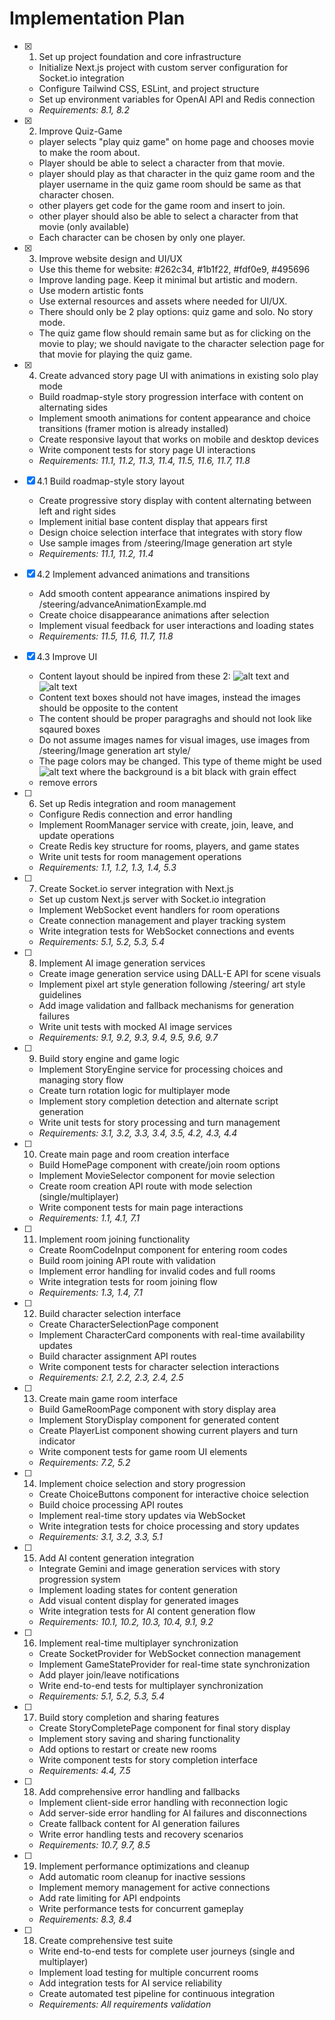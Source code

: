 # Implementation Plan

- [x] 1. Set up project foundation and core infrastructure









  - Initialize Next.js project with custom server configuration for Socket.io integration
  - Configure Tailwind CSS, ESLint, and project structure
  - Set up environment variables for OpenAI API and Redis connection
  - _Requirements: 8.1, 8.2_

- [x] 2. Improve Quiz-Game





  - player selects "play quiz game" on home page and chooses movie to make the room about.
  - Player should be able to select a character from that movie. 
  - player should play as that character in the quiz game room and the player username in the quiz game room should be same as that character chosen.
  - other players get code for the game room and insert to join.
  - other player should also be able to select a character from that movie (only available)
  - Each character can be chosen by only one player.


- [x] 3. Improve website design and UI/UX





  - Use this theme for website: #262c34, #1b1f22, #fdf0e9, #495696
  - Improve landing page. Keep it minimal but artistic and modern.
  - Use modern artistic fonts
  - Use external resources and assets where needed for UI/UX.
  - There should only be 2 play options: quiz game and solo. No story mode.
  - The quiz game flow should remain same but as for clicking on the movie to play; we should navigate to the character selection page for that movie for playing the quiz game.


- [x] 4. Create advanced story page UI with animations in existing solo play mode





  - Build roadmap-style story progression interface with content on alternating sides
  - Implement smooth animations for content appearance and choice transitions (framer motion is already installed)
  - Create responsive layout that works on mobile and desktop devices
  - Write component tests for story page UI interactions
  - _Requirements: 11.1, 11.2, 11.3, 11.4, 11.5, 11.6, 11.7, 11.8_

- [x] 4.1 Build roadmap-style story layout


  - Create progressive story display with content alternating between left and right sides
  - Implement initial base content display that appears first
  - Design choice selection interface that integrates with story flow
  - Use sample images from /steering/Image generation art style
  - _Requirements: 11.1, 11.2, 11.4_

- [x] 4.2 Implement advanced animations and transitions


  - Add smooth content appearance animations inspired by /steering/advanceAnimationExample.md
  - Create choice disappearance animations after selection
  - Implement visual feedback for user interactions and loading states
  - _Requirements: 11.5, 11.6, 11.7, 11.8_

- [x] 4.3 Improve UI


  - Content layout should be inpired from these 2: ![alt text](image.png) and ![alt text](image-1.png)
  - Content text boxes should not have images, instead the images should be opposite to the content
  - The content should be proper paragraghs and should not look like sqaured boxes
  - Do not assume images names for visual images, use images from /steering/Image generation art style/
  - The page colors may be changed. This type of theme might be used ![alt text](image-2.png) where the background is a bit black with grain effect
  - remove errors

- [ ] 6. Set up Redis integration and room management
  - Configure Redis connection and error handling
  - Implement RoomManager service with create, join, leave, and update operations
  - Create Redis key structure for rooms, players, and game states
  - Write unit tests for room management operations
  - _Requirements: 1.1, 1.2, 1.3, 1.4, 5.3_

- [ ] 7. Create Socket.io server integration with Next.js
  - Set up custom Next.js server with Socket.io integration
  - Implement WebSocket event handlers for room operations
  - Create connection management and player tracking system
  - Write integration tests for WebSocket connections and events
  - _Requirements: 5.1, 5.2, 5.3, 5.4_

- [ ] 8. Implement AI image generation services
  - Create image generation service using DALL-E API for scene visuals
  - Implement pixel art style generation following /steering/ art style guidelines
  - Add image validation and fallback mechanisms for generation failures
  - Write unit tests with mocked AI image services
  - _Requirements: 9.1, 9.2, 9.3, 9.4, 9.5, 9.6, 9.7_

- [ ] 9. Build story engine and game logic
  - Implement StoryEngine service for processing choices and managing story flow
  - Create turn rotation logic for multiplayer mode
  - Implement story completion detection and alternate script generation
  - Write unit tests for story processing and turn management
  - _Requirements: 3.1, 3.2, 3.3, 3.4, 3.5, 4.2, 4.3, 4.4_

- [ ] 10. Create main page and room creation interface
  - Build HomePage component with create/join room options
  - Implement MovieSelector component for movie selection
  - Create room creation API route with mode selection (single/multiplayer)
  - Write component tests for main page interactions
  - _Requirements: 1.1, 4.1, 7.1_

- [ ] 11. Implement room joining functionality
  - Create RoomCodeInput component for entering room codes
  - Build room joining API route with validation
  - Implement error handling for invalid codes and full rooms
  - Write integration tests for room joining flow
  - _Requirements: 1.3, 1.4, 7.1_

- [ ] 12. Build character selection interface
  - Create CharacterSelectionPage component
  - Implement CharacterCard components with real-time availability updates
  - Build character assignment API routes
  - Write component tests for character selection interactions
  - _Requirements: 2.1, 2.2, 2.3, 2.4, 2.5_

- [ ] 13. Create main game room interface
  - Build GameRoomPage component with story display area
  - Implement StoryDisplay component for generated content
  - Create PlayerList component showing current players and turn indicator
  - Write component tests for game room UI elements
  - _Requirements: 7.2, 5.2_

- [ ] 14. Implement choice selection and story progression
  - Create ChoiceButtons component for interactive choice selection
  - Build choice processing API routes
  - Implement real-time story updates via WebSocket
  - Write integration tests for choice processing and story updates
  - _Requirements: 3.1, 3.2, 3.3, 5.1_

- [ ] 15. Add AI content generation integration
  - Integrate Gemini and image generation services with story progression system
  - Implement loading states for content generation
  - Add visual content display for generated images
  - Write integration tests for AI content generation flow
  - _Requirements: 10.1, 10.2, 10.3, 10.4, 9.1, 9.2_

- [ ] 16. Implement real-time multiplayer synchronization
  - Create SocketProvider for WebSocket connection management
  - Implement GameStateProvider for real-time state synchronization
  - Add player join/leave notifications
  - Write end-to-end tests for multiplayer synchronization
  - _Requirements: 5.1, 5.2, 5.3, 5.4_

- [ ] 17. Build story completion and sharing features
  - Create StoryCompletePage component for final story display
  - Implement story saving and sharing functionality
  - Add options to restart or create new rooms
  - Write component tests for story completion interface
  - _Requirements: 4.4, 7.5_

- [ ] 18. Add comprehensive error handling and fallbacks
  - Implement client-side error handling with reconnection logic
  - Add server-side error handling for AI failures and disconnections
  - Create fallback content for AI generation failures
  - Write error handling tests and recovery scenarios
  - _Requirements: 10.7, 9.7, 8.5_

- [ ] 19. Implement performance optimizations and cleanup
  - Add automatic room cleanup for inactive sessions
  - Implement memory management for active connections
  - Add rate limiting for API endpoints
  - Write performance tests for concurrent gameplay
  - _Requirements: 8.3, 8.4_

- [ ] 18. Create comprehensive test suite
  - Write end-to-end tests for complete user journeys (single and multiplayer)
  - Implement load testing for multiple concurrent rooms
  - Add integration tests for AI service reliability
  - Create automated test pipeline for continuous integration
  - _Requirements: All requirements validation_
